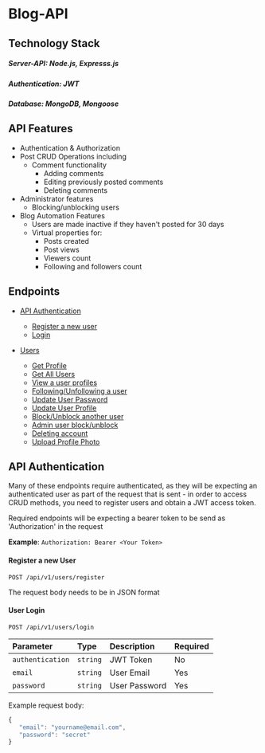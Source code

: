 # Blog-API

## Technology Stack

##### Server-API: Node.js, Expresss.js
##### Authentication: JWT
##### Database: MongoDB, Mongoose

## API Features
- Authentication & Authorization
- Post CRUD Operations including
  - Comment functionality
    - Adding comments
    - Editing previously posted comments
    - Deleting comments
- Administrator features
  - Blocking/unblocking users
- Blog Automation Features
  - Users are made inactive if they haven't posted for 30 days
  - Virtual properties for:
    - Posts created
    - Post views
    - Viewers count
    - Following and followers count
    
## Endpoints
- [API Authentication](#API-Authentication)
  - [Register a new user](#Register-a-new-User)
  - [Login](#User-Login)

- [Users]()
  - [Get Profile]()
  - [Get All Users]()
  - [View a user profiles]()
  - [Following/Unfollowing a user]()
  - [Update User Password]()
  - [Update User Profile]()
  - [Block/Unblock another user]()
  - [Admin user block/unblock]()
  - [Deleting account]()
  - [Upload Profile Photo]()
  
 ## API Authentication
 Many of these endpoints require authenticated, as they will be expecting an authenticated user as part of the request that is sent - in order to access CRUD methods, 
 you need to register users and obtain a JWT access token.
 
 Required endpoints will be expecting a bearer token to be send as 'Authorization' in the request
 
 __Example__:
 `Authorization: Bearer <Your Token>`
 
 #### Register a new User
 ```http
 POST /api/v1/users/register
 ```
 The request body needs to be in JSON format
 
 #### User Login
 ```http
 POST /api/v1/users/login
 ```
 |Parameter        | Type     | Description   | Required |
 |:---------       |:---------|:------------  |:---------|
 |`authentication` | `string` | JWT Token     | No       |
 |`email`          | `string` | User Email    | Yes      |
 |`password`       | `string` | User Password | Yes      |
 
 Example request body:
 ```javascript
 {
    "email": "yourname@email.com",
    "password": "secret"
 }
 ```
 
  
